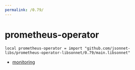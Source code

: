 ```yaml
---
permalink: /0.79/
---
```


# prometheus-operator

```jsonnet
local prometheus-operator = import "github.com/jsonnet-libs/prometheus-operator-libsonnet/0.79/main.libsonnet"
```



* [monitoring](monitoring/index.md)